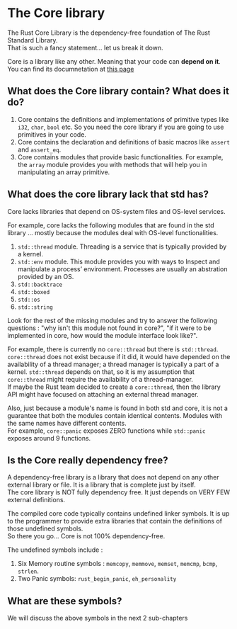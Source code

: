 # The Core library

The Rust Core Library is the dependency-free foundation of The Rust Standard Library.  
That is such a fancy statement... let us break it down.  

Core is a library like any other. Meaning that your code can **depend on it**. You can find its documnetation at [this page](https://doc.rust-lang.org/core/index.html)  


## What does the Core library contain? What does it do?

1. Core contains the definitions and implementations of primitive types like `i32`, `char`, `bool` etc. So you need the core library if you are going to use primitives in your code.  
2. Core contains the declaration and definitions of basic macros like `assert` and `assert_eq`.  
3. Core contains modules that provide basic functionalities. For example, the `array` module provides you with methods that will help you in manipulating an array primitive.  

## What does the core library lack that std has?  

Core lacks libraries that depend on OS-system files and OS-level services.  

For example, core lacks the following modules that are found in the std library ... mostly because the modules deal with OS-level functionalities.
1. `std::thread` module. Threading is a service that is typically provided by a kernel.
2. `std::env` module. This module provides you with ways to Inspect and manipulate a process’ environment. Processes are usually an abstration provided by an OS.
3. `std::backtrace`
4. `std::boxed`
5. `std::os`
6. `std::string`

Look for the rest of the missing modules and try to answer the following questions : "why isn't this module not found in core?", "if it were to be implemented in core, how would the module interface look like?".  

For example, there is currently no `core::thread` but there is `std::thread`. `core::thread` does not exist because if it did, it would have depended on the availability of a thread manager; a thread manager is typically a part of a kernel. `std::thread` depends on that, so it is my assumption that `core::thread` might require the availability of a thread-manager.  
If maybe the Rust team decided to create a `core::thread`, then the library API might have focused on attaching an external thread manager.  

Also, just because a module's name is found in both std and core, it is not a guarantee that both the modules contain identical contents. Modules with the same names have different contents.  
For example, `core::panic` exposes ZERO functions while `std::panic` exposes around 9 functions.  


## Is the Core really dependency free?  
A dependency-free library is a library that does not depend on any other external library or file. It is a library that is complete just by itself.  
The core library is NOT fully dependency free. It just depends on VERY FEW external definitions.  

The compiled core code typically contains undefined linker symbols. It is up to the programmer to provide extra libraries that contain the definitions of those undefined symbols.  
So there you go... Core is not 100% dependency-free.  

The undefined symbols include :  
1. Six Memory routine symbols : `memcopy`, `memmove`, `memset`, `memcmp`, `bcmp`, `strlen`.
2. Two Panic symbols: `rust_begin_panic`, `eh_personality`

## What are these symbols?  
We will discuss the above symbols in the next 2 sub-chapters



